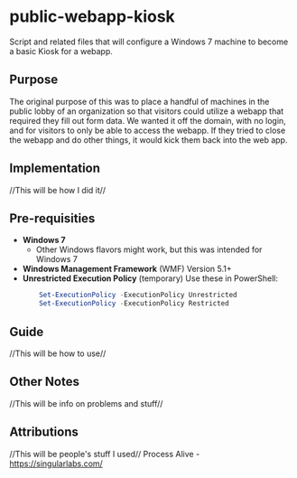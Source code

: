 # public-webapp-kiosk
Script and related files that will configure a Windows 7 machine to become a basic Kiosk for a webapp.

## Purpose
The original purpose of this was to place a handful of machines in the public lobby of an organization so that visitors could utilize a webapp that required they fill out form data. We wanted it off the domain, with no login, and for visitors to only be able to access the webapp. If they tried to close the webapp and do other things, it would kick them back into the web app.

## Implementation
//This will be how I did it//

## Pre-requisities
* **Windows 7**
  * Other Windows flavors might work, but this was intended for Windows 7
* **Windows Management Framework** (WMF) Version 5.1+
* **Unrestricted Execution Policy** (temporary) Use these in PowerShell:
  ```powershell
      Set-ExecutionPolicy -ExecutionPolicy Unrestricted
      Set-ExecutionPolicy -ExecutionPolicy Restricted
  ```

## Guide
//This will be how to use//

## Other Notes
//This will be info on problems and stuff//

## Attributions
//This will be people's stuff I used//
Process Alive - https://singularlabs.com/
